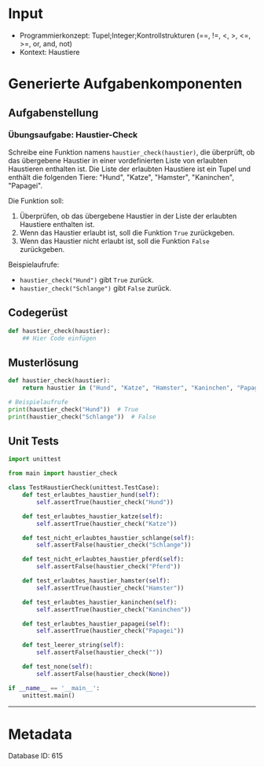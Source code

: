 # Input
- Programmierkonzept: Tupel;Integer;Kontrollstrukturen (==, !=, <, >, <=, >=, or, and, not)
- Kontext: Haustiere

# Generierte Aufgabenkomponenten
## Aufgabenstellung
### Übungsaufgabe: Haustier-Check

Schreibe eine Funktion namens `haustier_check(haustier)`, die überprüft, ob das übergebene Haustier in einer vordefinierten Liste von erlaubten Haustieren enthalten ist. Die Liste der erlaubten Haustiere ist ein Tupel und enthält die folgenden Tiere: "Hund", "Katze", "Hamster", "Kaninchen", "Papagei".

Die Funktion soll:
1. Überprüfen, ob das übergebene Haustier in der Liste der erlaubten Haustiere enthalten ist.
2. Wenn das Haustier erlaubt ist, soll die Funktion `True` zurückgeben.
3. Wenn das Haustier nicht erlaubt ist, soll die Funktion `False` zurückgeben.

Beispielaufrufe:
- `haustier_check("Hund")` gibt `True` zurück.
- `haustier_check("Schlange")` gibt `False` zurück.

## Codegerüst
```python
def haustier_check(haustier):
    ## Hier Code einfügen
```

## Musterlösung
```python
def haustier_check(haustier):
    return haustier in ("Hund", "Katze", "Hamster", "Kaninchen", "Papagei")

# Beispielaufrufe
print(haustier_check("Hund"))  # True
print(haustier_check("Schlange"))  # False
```

## Unit Tests
```python
import unittest

from main import haustier_check

class TestHaustierCheck(unittest.TestCase):
    def test_erlaubtes_haustier_hund(self):
        self.assertTrue(haustier_check("Hund"))

    def test_erlaubtes_haustier_katze(self):
        self.assertTrue(haustier_check("Katze"))

    def test_nicht_erlaubtes_haustier_schlange(self):
        self.assertFalse(haustier_check("Schlange"))

    def test_nicht_erlaubtes_haustier_pferd(self):
        self.assertFalse(haustier_check("Pferd"))

    def test_erlaubtes_haustier_hamster(self):
        self.assertTrue(haustier_check("Hamster"))

    def test_erlaubtes_haustier_kaninchen(self):
        self.assertTrue(haustier_check("Kaninchen"))

    def test_erlaubtes_haustier_papagei(self):
        self.assertTrue(haustier_check("Papagei"))

    def test_leerer_string(self):
        self.assertFalse(haustier_check(""))

    def test_none(self):
        self.assertFalse(haustier_check(None))

if __name__ == '__main__':
    unittest.main()
```
___
# Metadata
Database ID: 615
